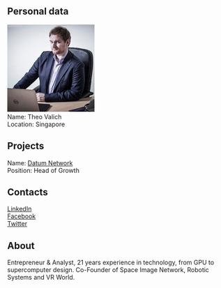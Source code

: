 ## Personal data
![theo valich photo](photo/theo_valich.jpg)  
Name:    Theo Valich  
Location: Singapore  
## Projects 
Name: [Datum Network](../projects/datum_network.md)  
Position: Head of Growth    
## Contacts
[LinkedIn](https://www.linkedin.com/in/theovalich/)    
[Facebook](https://www.facebook.com/theovalich)   
[Twitter](https://twitter.com/theovalich) 
## About
Entrepreneur & Analyst, 21 years experience in technology, from GPU to supercomputer design. Co-Founder of Space Image Network, Robotic Systems and VR World.

